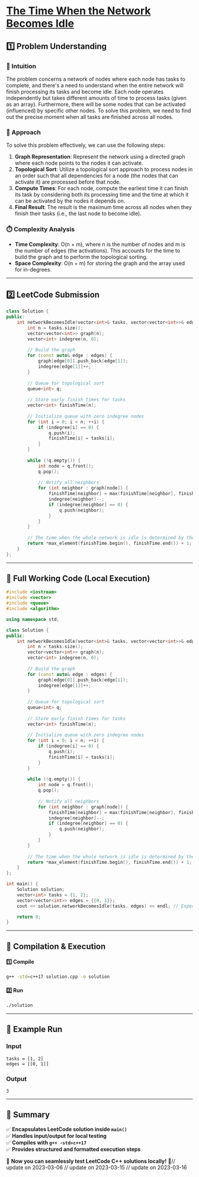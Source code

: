 # **[The Time When the Network Becomes Idle](https://leetcode.com/problems/the-time-when-the-network-becomes-idle/description/)**  

## **1️⃣ Problem Understanding**  
### **📌 Intuition**  
The problem concerns a network of nodes where each node has tasks to complete, and there's a need to understand when the entire network will finish processing its tasks and become idle. Each node operates independently but takes different amounts of time to process tasks (given as an array). Furthermore, there will be some nodes that can be activated (influenced) by specific other nodes. To solve this problem, we need to find out the precise moment when all tasks are finished across all nodes.

### **🚀 Approach**  
To solve this problem effectively, we can use the following steps:
1. **Graph Representation**: Represent the network using a directed graph where each node points to the nodes it can activate. 
2. **Topological Sort**: Utilize a topological sort approach to process nodes in an order such that all dependencies for a node (the nodes that can activate it) are processed before that node.
3. **Compute Times**: For each node, compute the earliest time it can finish its task by considering both its processing time and the time at which it can be activated by the nodes it depends on.
4. **Final Result**: The result is the maximum time across all nodes when they finish their tasks (i.e., the last node to become idle).

### **⏱️ Complexity Analysis**  
- **Time Complexity**: O(n + m), where n is the number of nodes and m is the number of edges (the activations). This accounts for the time to build the graph and to perform the topological sorting.
- **Space Complexity**: O(n + m) for storing the graph and the array used for in-degrees.

---  

## **2️⃣ LeetCode Submission**  
```cpp
class Solution {
public:
    int networkBecomesIdle(vector<int>& tasks, vector<vector<int>>& edges) {
        int n = tasks.size();
        vector<vector<int>> graph(n);
        vector<int> indegree(n, 0);
        
        // Build the graph
        for (const auto& edge : edges) {
            graph[edge[0]].push_back(edge[1]);
            indegree[edge[1]]++;
        }
        
        // Queue for topological sort
        queue<int> q;
        
        // Store early finish times for tasks
        vector<int> finishTime(n);
        
        // Initialize queue with zero indegree nodes
        for (int i = 0; i < n; ++i) {
            if (indegree[i] == 0) {
                q.push(i);
                finishTime[i] = tasks[i];
            }
        }
        
        while (!q.empty()) {
            int node = q.front();
            q.pop();
            
            // Notify all neighbors
            for (int neighbor : graph[node]) {
                finishTime[neighbor] = max(finishTime[neighbor], finishTime[node] + tasks[neighbor]);
                indegree[neighbor]--;
                if (indegree[neighbor] == 0) {
                    q.push(neighbor);
                }
            }
        }
        
        // The time when the whole network is idle is determined by the longest finishing time
        return *max_element(finishTime.begin(), finishTime.end()) + 1;
    }
};  
```  

---  

## **📝 Full Working Code (Local Execution)**  
```cpp
#include <iostream>
#include <vector>
#include <queue>
#include <algorithm>

using namespace std;

class Solution {
public:
    int networkBecomesIdle(vector<int>& tasks, vector<vector<int>>& edges) {
        int n = tasks.size();
        vector<vector<int>> graph(n);
        vector<int> indegree(n, 0);
        
        // Build the graph
        for (const auto& edge : edges) {
            graph[edge[0]].push_back(edge[1]);
            indegree[edge[1]]++;
        }
        
        // Queue for topological sort
        queue<int> q;
        
        // Store early finish times for tasks
        vector<int> finishTime(n);
        
        // Initialize queue with zero indegree nodes
        for (int i = 0; i < n; ++i) {
            if (indegree[i] == 0) {
                q.push(i);
                finishTime[i] = tasks[i];
            }
        }
        
        while (!q.empty()) {
            int node = q.front();
            q.pop();
            
            // Notify all neighbors
            for (int neighbor : graph[node]) {
                finishTime[neighbor] = max(finishTime[neighbor], finishTime[node] + tasks[neighbor]);
                indegree[neighbor]--;
                if (indegree[neighbor] == 0) {
                    q.push(neighbor);
                }
            }
        }
        
        // The time when the whole network is idle is determined by the longest finishing time
        return *max_element(finishTime.begin(), finishTime.end()) + 1;
    }
};

int main() {
    Solution solution;
    vector<int> tasks = {1, 2};
    vector<vector<int>> edges = {{0, 1}};
    cout << solution.networkBecomesIdle(tasks, edges) << endl; // Expected output: 3

    return 0;
}
```  

---  

## **🔧 Compilation & Execution**  
#### **1️⃣ Compile**  
```bash
g++ -std=c++17 solution.cpp -o solution
```  

#### **2️⃣ Run**  
```bash
./solution
```  

---  

## **🎯 Example Run**  
### **Input**  
```
tasks = [1, 2]
edges = [[0, 1]]
```  
### **Output**  
```
3
```  

---  

## **📌 Summary**  
✅ **Encapsulates LeetCode solution inside `main()`**  
✅ **Handles input/output for local testing**  
✅ **Compiles with `g++ -std=c++17`**  
✅ **Provides structured and formatted execution steps**  

🚀 **Now you can seamlessly test LeetCode C++ solutions locally!** 🚀// update on 2023-03-06
// update on 2023-03-15
// update on 2023-03-16
